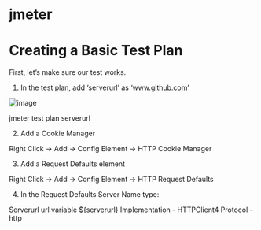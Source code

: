 # jmeter


# Creating a Basic Test Plan
First, let’s make sure our test works.

1. In the test plan, add ‘serverurl’ as ‘www.github.com’

![image](https://user-images.githubusercontent.com/19672171/182688464-4323da3d-b41f-4f8e-a284-037b1fbc3372.png)

jmeter test plan serverurl

2. Add a Cookie Manager

Right Click -> Add -> Config Element -> HTTP Cookie Manager

3. Add a Request Defaults element

Right Click -> Add -> Config Element -> HTTP Request Defaults

4. In the Request Defaults Server Name type:

Serverurl url variable ${serverurl}
Implementation - HTTPClient4
Protocol - http
